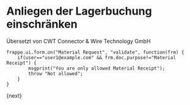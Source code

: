 # Anliegen der Lagerbuchung einschränken

<span class="text-muted contributed-by">Übersetzt von CWT Connector & Wire Technology GmbH</span> 

    frappe.ui.form.on("Material Request", "validate", function(frm) {
        if(user=="user1@example.com" && frm.doc.purpose!="Material Receipt") {
            msgprint("You are only allowed Material Receipt");
            throw "Not allowed";
        }
    }

{next}
